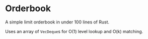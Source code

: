 # Orderbook

A simple limit orderbook in under 100 lines of Rust.

Uses an array of `VecDeque`s for O(1) level lookup and O(k) matching.
